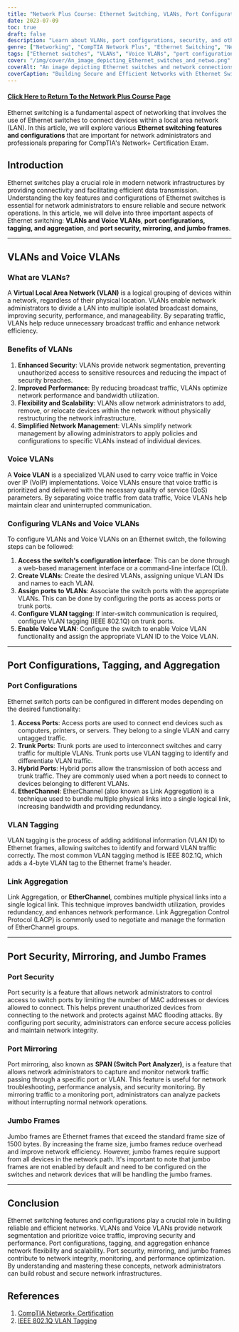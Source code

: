 ```yaml
---
title: "Network Plus Course: Ethernet Switching, VLANs, Port Configurations, Security, and More"
date: 2023-07-09
toc: true
draft: false
description: "Learn about VLANs, port configurations, security, and other essential features and configurations of Ethernet switches in this comprehensive guide for the CompTIA Network+ Certification Exam."
genre: ["Networking", "CompTIA Network Plus", "Ethernet Switching", "Network Infrastructure", "IT Certifications", "Network Administration", "Data Transmission", "Network Security", "Switch Configuration", "Voice VLANs"]
tags: ["Ethernet switches", "VLANs", "Voice VLANs", "port configurations", "tagging", "aggregation", "port security", "mirroring", "jumbo frames", "network administrators", "network infrastructure", "CompTIA Network Plus Certification Exam", "network performance", "network management", "security breaches", "voice traffic", "QoS parameters", "access ports", "trunk ports", "hybrid ports", "EtherChannel", "VLAN tagging", "link aggregation", "port security", "port mirroring", "jumbo frames", "network segmentation", "network troubleshooting", "performance analysis", "network integrity"]
cover: "/img/cover/An_image_depicting_Ethernet_switches_and_netwo.png"
coverAlt: "An image depicting Ethernet switches and network connections with various VLANs and ports configurations."
coverCaption: "Building Secure and Efficient Networks with Ethernet Switching"
---
```


#### [Click Here to Return To the Network Plus Course Page](/network-plus-start)

Ethernet switching is a fundamental aspect of networking that involves the use of Ethernet switches to connect devices within a local area network (LAN). In this article, we will explore various **Ethernet switching features and configurations** that are important for network administrators and professionals preparing for CompTIA's Network+ Certification Exam.

## Introduction

Ethernet switches play a crucial role in modern network infrastructures by providing connectivity and facilitating efficient data transmission. Understanding the key features and configurations of Ethernet switches is essential for network administrators to ensure reliable and secure network operations. In this article, we will delve into three important aspects of Ethernet switching: **VLANs and Voice VLANs**, **port configurations, tagging, and aggregation**, and **port security, mirroring, and jumbo frames**.

______

## VLANs and Voice VLANs

### What are VLANs?

A **Virtual Local Area Network (VLAN)** is a logical grouping of devices within a network, regardless of their physical location. VLANs enable network administrators to divide a LAN into multiple isolated broadcast domains, improving security, performance, and manageability. By separating traffic, VLANs help reduce unnecessary broadcast traffic and enhance network efficiency.

### Benefits of VLANs

1. **Enhanced Security**: VLANs provide network segmentation, preventing unauthorized access to sensitive resources and reducing the impact of security breaches.
2. **Improved Performance**: By reducing broadcast traffic, VLANs optimize network performance and bandwidth utilization.
3. **Flexibility and Scalability**: VLANs allow network administrators to add, remove, or relocate devices within the network without physically restructuring the network infrastructure.
4. **Simplified Network Management**: VLANs simplify network management by allowing administrators to apply policies and configurations to specific VLANs instead of individual devices.

### Voice VLANs

A **Voice VLAN** is a specialized VLAN used to carry voice traffic in Voice over IP (VoIP) implementations. Voice VLANs ensure that voice traffic is prioritized and delivered with the necessary quality of service (QoS) parameters. By separating voice traffic from data traffic, Voice VLANs help maintain clear and uninterrupted communication.

### Configuring VLANs and Voice VLANs

To configure VLANs and Voice VLANs on an Ethernet switch, the following steps can be followed:

1. **Access the switch's configuration interface**: This can be done through a web-based management interface or a command-line interface (CLI).
2. **Create VLANs**: Create the desired VLANs, assigning unique VLAN IDs and names to each VLAN.
3. **Assign ports to VLANs**: Associate the switch ports with the appropriate VLANs. This can be done by configuring the ports as access ports or trunk ports.
4. **Configure VLAN tagging**: If inter-switch communication is required, configure VLAN tagging (IEEE 802.1Q) on trunk ports.
5. **Enable Voice VLAN**: Configure the switch to enable Voice VLAN functionality and assign the appropriate VLAN ID to the Voice VLAN.

______

## Port Configurations, Tagging, and Aggregation

### Port Configurations

Ethernet switch ports can be configured in different modes depending on the desired functionality:

1. **Access Ports**: Access ports are used to connect end devices such as computers, printers, or servers. They belong to a single VLAN and carry untagged traffic.
2. **Trunk Ports**: Trunk ports are used to interconnect switches and carry traffic for multiple VLANs. Trunk ports use VLAN tagging to identify and differentiate VLAN traffic.
3. **Hybrid Ports**: Hybrid ports allow the transmission of both access and trunk traffic. They are commonly used when a port needs to connect to devices belonging to different VLANs.
4. **EtherChannel**: EtherChannel (also known as Link Aggregation) is a technique used to bundle multiple physical links into a single logical link, increasing bandwidth and providing redundancy.

### VLAN Tagging

VLAN tagging is the process of adding additional information (VLAN ID) to Ethernet frames, allowing switches to identify and forward VLAN traffic correctly. The most common VLAN tagging method is IEEE 802.1Q, which adds a 4-byte VLAN tag to the Ethernet frame's header.

### Link Aggregation

Link Aggregation, or **EtherChannel**, combines multiple physical links into a single logical link. This technique improves bandwidth utilization, provides redundancy, and enhances network performance. Link Aggregation Control Protocol (LACP) is commonly used to negotiate and manage the formation of EtherChannel groups.

______

## Port Security, Mirroring, and Jumbo Frames

### Port Security

Port security is a feature that allows network administrators to control access to switch ports by limiting the number of MAC addresses or devices allowed to connect. This helps prevent unauthorized devices from connecting to the network and protects against MAC flooding attacks. By configuring port security, administrators can enforce secure access policies and maintain network integrity.

### Port Mirroring

Port mirroring, also known as **SPAN (Switch Port Analyzer)**, is a feature that allows network administrators to capture and monitor network traffic passing through a specific port or VLAN. This feature is useful for network troubleshooting, performance analysis, and security monitoring. By mirroring traffic to a monitoring port, administrators can analyze packets without interrupting normal network operations.

### Jumbo Frames

Jumbo frames are Ethernet frames that exceed the standard frame size of 1500 bytes. By increasing the frame size, jumbo frames reduce overhead and improve network efficiency. However, jumbo frames require support from all devices in the network path. It's important to note that jumbo frames are not enabled by default and need to be configured on the switches and network devices that will be handling the jumbo frames.

______

## Conclusion

Ethernet switching features and configurations play a crucial role in building reliable and efficient networks. VLANs and Voice VLANs provide network segmentation and prioritize voice traffic, improving security and performance. Port configurations, tagging, and aggregation enhance network flexibility and scalability. Port security, mirroring, and jumbo frames contribute to network integrity, monitoring, and performance optimization. By understanding and mastering these concepts, network administrators can build robust and secure network infrastructures.

## References

1. [CompTIA Network+ Certification](https://www.comptia.org/certifications/network)
2. [IEEE 802.1Q VLAN Tagging](https://standards.ieee.org/standard/802_1Q-2018.html)

